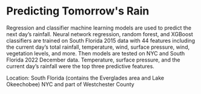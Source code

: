 # Predicting Tomorrow's Rain

Regression and classifier machine learning models are used to predict the next day’s rainfall. Neural network regression, random forest, and XGBoost classifiers are trained on South Florida 2015 data with 44 features including the current day’s total rainfall, temperature, wind, surface pressure, wind, vegetation levels, and more. Then models are tested on NYC and South Florida 2022 December data. Temperature, surface pressure, and the current day’s rainfall were the top three predictive features.

Location:
South Florida (contains the Everglades area and Lake Okeechobee)
NYC and part of Westchester County

